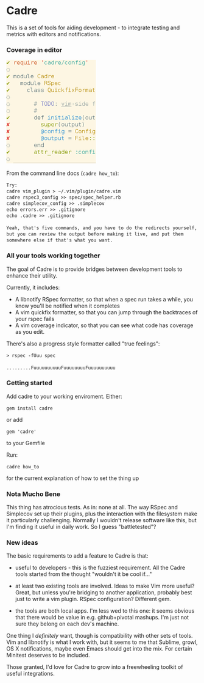 # Cadre

This is a set of tools for aiding development - to integrate testing and
metrics with editors and notifications.

### Coverage in editor
![That's right: coverage while you edit](doc/vim-coverage.png)

From the command line docs (`cadre how_to`):
```
Try:
cadre vim_plugin > ~/.vim/plugin/cadre.vim
cadre rspec3_config >> spec/spec_helper.rb
cadre simplecov_config >> .simplecov
echo errors.err >> .gitignore
echo .cadre >> .gitignore

Yeah, that's five commands, and you have to do the redirects yourself,
but you can review the output before making it live, and put them
somewhere else if that's what you want.

```

### All your tools working together

The goal of Cadre is to provide bridges between development tools to enhance their utility.

Currently, it includes:

* A libnotify RSpec formatter, so that when a spec run takes a while, you know you'll be notified when it completes
* A vim quickfix formatter, so that you can jump through the backtraces of your rspec fails
* A vim coverage indicator, so that you can see what code has coverage as you edit.

There's also a progress style formatter called "true feelings":

```
> rspec -fUuu spec

.........FuuuuuuuuuuFuuuuuuuuFuuuuuuuuuu
```

### Getting started

Add cadre to your working enviroment.  Either:

    gem install cadre

or add

    gem 'cadre'

to your Gemfile

Run:

    cadre how_to

for the current explanation of how to set the thing up

### Nota Mucho Bene

This thing has atrocious tests. As in: none at all. The way RSpec and Simplecov
set up their plugins, plus the interaction with the filesystem make it
particularly challenging. Normally I wouldn't release software like this, but
I'm finding it useful in daily work. So I guess "battletested"?

### New ideas

The basic requirements to add a feature to Cadre is that:

* useful to developers - this is the fuzziest requirement. All the Cadre tools
  started from the thought "wouldn't it be cool if..."

* at least two existing tools are involved. Ideas to make Vim more useful?
  Great, but unless you're bridging to another application, probably best just
  to write a vim plugin. RSpec configuration? Different gem.

* the tools are both local apps. I'm less wed to this one: it seems obvious
  that there would be value in e.g. github+pivotal mashups. I'm just not sure
  they belong on each dev's machine.

One thing I *definitely* want, though is compatibility with other sets of
tools. Vim and libnotify is what I work with, but it seems to me that Sublime,
growl, OS X notifications, maybe even Emacs should get into the mix. For
certain Minitest deserves to be included.

Those granted, I'd love for Cadre to grow into a freewheeling toolkit of useful
integrations.
